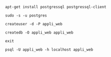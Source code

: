 `apt-get install postgressql postgressql-client`

`sudo -s -u postgres`

`createuser -d -P appli_web`

`createdb -O appli_web appli_web`

`exit` 

`psql -U appli_web -h localhost appli_web`
